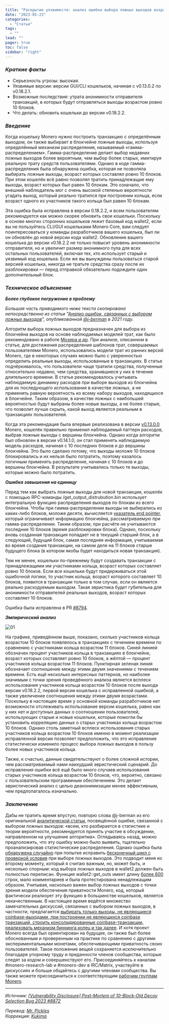 ```yaml
---
title: "Раскрытие уязвимости: анализ ошибки выбора ложных выходов возрастом 10 блоков"
date: "2023-05-23"
categories:
  - "Статьи"
tags:
  - ""
lead: ""
pager: true
toc: false
sidebar: "right"
---
```


### _Краткие факты_

- Серьезность угрозы: высокая.
- Уязвимые версии: версии GUI/CLI кошельков, начиная с v0.13.0.2 по v0.18.2.1.
- Возможные последствия: утрата анонимности отправителя транзакций, в которых будут отправляться выходы возрастом ровно 10 блоков.
- Что делать: обновить кошельки до версии v0.18.2.2.

### _Введение_

Когда кошельку Monero нужно построить транзакцию с определённым выходом, он также выбирает в блокчейне ложные выходы, используя определённый механизм распределения, называемый «гамма-распределением». Гамма-распределение делает выбор недавних ложных выходов более вероятным, чем выбор более старых, имитируя реальную трату средств пользователями. Однако в коде гамма-распределения была обнаружена ошибка, которая не позволяла выбирать ложные выходы, возраст которых составлял ровно 10 блоков. При этом кошелёк всё равно позволял тратить принадлежащие ему выходы, возраст которых был равен 10 блокам. Это означало, что внешний наблюдатель мог с очень высокой степенью вероятности угадать выход, который реально тратился при построении кольца, если возраст одного из участников такого кольца был равен 10 блокам.

Эта ошибка была исправлена в версии 0.18.2.2, и всем пользователям рекомендуется как можно скорее обновить свои кошельки. Поскольку в основе многих сторонних кошельков лежит базовый код wallet2, если вы не пользуйтесь CLI/GUI кошельками Monero Core, вам следует поинтересоваться у команды разработчиков вашего кошелька, был ли он обновлён до новой версии кода wallet2. Обновление вашего кошелька до версии v0.18.2.2 не только повысит уровень анонимности отправителя, но и увеличит размер анонимного пула для всех остальных пользователей, включая тех, кто использует старый и уязвимый код кошелька. Если же вы вынуждены пользоваться старой версией кошелька, никогда не тратьте средства сразу после их разблокировки — перед отправкой обязательно подождите один дополнительный блок.

### _Техническое объяснение_

_**Более глубокое погружение в проблему**_

_Большая часть приводимого ниже текста скопирована непосредственно из статьи "[Анализ ошибок, связанных с выбором ложных выходов](https://www.getmonero.org/2021/09/20/post-mortem-of-decoy-selection-bugs.html)", опубликованной [@j-berman](https://github.com/j-berman) в 2021 году._

Алгоритм выбора ложных выходов предназначен для выбора из блокчейна выходов на основе наблюдаемых моделей трат, как было рекомендовано в работе [Мозера и др](https://arxiv.org/pdf/1704.04299/). При анализе, описанном в статье, для достижения распределения шаблонов трат, совершаемых пользователями Monero, использовались модели трат из ранних версий Monero, где в некоторых случаях можно было с уверенностью определить реальные выходы, использованные в транзакциях. В статье подчёркивалось, что пользователи чаще тратили средства, полученные относительно недавно, чем средства, хранившиеся у них в течение длительного времени. В статье рекомендовалось учитывать наблюдаемую динамику расходов при выборе выходов из блокчейна для их последующего использования в качестве ложных, а не применять равную вероятность ко всему набору выходов, находящихся в блокчейне. Таким образом, в качестве ложных с наибольшей вероятностью будут выбраны более новые выходы, а не более старые, что позволит лучше скрыть, какой выход является реальным в транзакциях пользователей.

Когда эта рекомендация была впервые реализована в версии [v0.13.0.0](https://github.com/monero-project/monero/pull/3528) Monero, кошелёк правильно применил наблюдаемый паттерн расходов, выбрав ложные выходы с вершины блокчейна. Однако когда алгоритм был обновлен в версии v0.14.1.0, он стал применять наблюдаемую модель расходов, начиная с 10 последних блоков и до вершины блокчейна. Это было сделано потому, что выходы моложе 10 блоков блокировались и их нельзя было потратить, поэтому казалось логичным применять распределение, начиная с 10 блоков и до вершины блокчейна. В результате учитывались только те выходы, которые можно было потратить.

_**Ошибка завышения на единицу**_

Перед тем как выбрать ложные выходы для новой транзакции, кошелёк с помощью RPC-команды /get_output_distrubution.bin использует интегральную функцию распределения выходов по блокам из всего блокчейна. Чтобы при гамма-распределении выходы не выбирались из каких-либо блоков, моложе десяти, вычисляется [указатель end pointer](https://github.com/monero-project/monero/blob/35e0a968bde4644a86f6f455b1a50ca25398fa15/src/wallet/wallet2.cpp#L970), который ограничивает информацию блокчейна, рассматриваемую при гамма-распределении. Таким образом, при расчёте не учитываются последние 10 блоков (время разблокировки блока). Однако, поскольку вновь созданная транзакция попадает не в текущий старший блок, а в следующий, будущий блок, самая последняя информация, учитываемая во время создания транзакции, на самом деле на 11 блоков старше будущего блока (в котором якобы будет находиться новая транзакция).

Тем не менее, кошельки по-прежнему будут создавать транзакции с принадлежащими им участниками кольца, возраст которых составляет ровно 10 блоков. Если все кошельки будут придерживаться этой ошибочной логики, то участник кольца, возраст которого составляет 10 блоков, появится в транзакции только в том случае, если он является реально расходуемым выходом. Такая эвристика будет губительна для анонимности отправителей реальных выходов, возраст которых составляет 10 блоков.

Ошибка была исправлена в PR [#8794](https://github.com/monero-project/monero/pull/8794).

_**Эмпирический анализ**_

![01](/img/copyright/articles/2023-05-23-post-mortem-of-10-block-old-decoy-selection-bug-2023/01.png)  

На графике, приведённом выше, показано, сколько участников кольца возрастом 10 блоков появлялось в транзакциях с течением времени по сравнению с участниками кольца возрастом 11 блоков. Синей линией обозначен процент участников кольца в транзакциях в блокчейне, возраст которых составляет ровно 10 блоков, а жёлтой — процент участников кольца возрастом 11 блоков. Пунктирная зеленая линия обозначает соотношение между этими двумя значениями с течением времени. Есть ещё несколько интересных паттернов, но наиболее значимым с точки зрения проведённого анализа является всплеск использования участников кольца возрастом 10 блоков после выхода версии v0.18.2.2, первой версии кошелька с исправленной ошибкой, а также увеличение соотношения между этими двумя возрастами. Поскольку в настоящее время у основной команды разработчиков нет возможности отслеживать  использование версии кошелька, равно как у них нет и доступных данных о соотношении пользователей, использующих старые и новые кошельки, которые помогли бы установить корреляцию данных о старых участниках кольца возрастом 10 блоков. Однако столь заметный всплеск использования старых участников кольца возрастом 10 блоков именно в момент реализации исправленной версии позволяет предположить, что это исправление статистически изменило процесс выбора ложных выходов в пользу более новых участников кольца.

Также, к счастью, данные свидетельствуют о более сложной истории, чем рассматриваемый нами наихудший эвристический сценарий. До исправления ошибки всё ещё было много случаев использования старых участников кольца возрастом 10 блоков, что, вероятно, связано с пользовательским программным обеспечением. Это делает эвристический анализ с целью деанонимизации менее эффективным, чем предполагалось изначально.

### _Заключение_

Дабы не тратить время впустую, повторю слова @j-berman из его оригинальной [аналитической статьи](https://www.getmonero.org/2021/09/20/post-mortem-of-decoy-selection-bugs.html), посвящённой ошибке, связанной с выбором ложных выходов: «всем, кто разбирается в статистике и теории вероятности, рекомендуется принять участие в обсуждении, направленном на улучшение алгоритма». Оглядываясь назад, можно предположить, что эту ошибку можно было выявить, тщательно проанализировав статистические распределения. Однако ошибка была [обнаружена случайно](https://github.com/monero-project/monero/pull/8794#issuecomment-1478585470) при попытке исправить [бесконечный цикл с проверкой условия](https://github.com/monero-project/monero/pull/8794#issue-1633821949) при выборе ложных выходов. Это подводит меня ко второму моменту, который я считаю важным, но, может быть, и несколько спорным: код выбора ложных выходов в wallet2 должен быть полностью переписан. Функция wallet2::get_outs имеет длину [более 600](https://github.com/monero-project/monero/blob/94e67bf96bbc010241f29ada6abc89f49a81759c/src/wallet/wallet2.cpp#L8165) строк, мало комментариев и была протестирована ненадлежащим образом. Учитывая, насколько важен выбор ложных выходов с точки зрения модели обеспечения приватности Monero, код, который фактически реализует эту функцию в большинстве кошельков, является некачественным. В настоящее время ведётся множество замечательных дискуссий, связанных с выбором ложных выходов, в частности, предлагается [выбирать только выходы, не являющиеся coinbase-выходами, при построении не являющихся coinbase транзакций, строить консолидированные coinbase-транзакции, реализовать механизм биннинга колец и так далее](https://github.com/monero-project/research-lab/issues/84). И хотя проект Monero всегда был ориентирован на будущее, он также был более обоснованным и проверенным на практике по сравнению с другими экспериментальными монетами, обеспечивающими приватность своих пользователей. Такое положение вещей сохраняется исключительно благодаря упорному труду и преданности членов сообщества, которые следят за кодом и совершенствуют его. Присоединяйтесь к каналам #monero-research-lab и #monero-dev в IRC/Matrix, участвуйте в дискуссиях и больше общайтесь с другими членами сообщества. Вы также можете присоединиться к соответствующим [рабочим группам Monero](https://www.getmonero.org/community/workgroups/).

---

_Источник: [[Vulnerability Disclosure] Post-Mortem of 10-Block-Old Decoy Selection Bug 2023 #8872](https://github.com/monero-project/monero/issues/8872)_

_Перевод: [Mr. Pickles](https://t.me/v1docq47)_  
_Коррекция: [Kukima](https://t.me/Kukima)_
